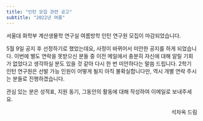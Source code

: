 ```yaml
---
title: "인턴 모집 관련 공고"
subtitle: "2022년 여름"
---
```


서울대 화학부 계산생물학 연구실 여름방학 인턴 연구원 모집이 마감되었습니다.

5월 9일 공지 후 선정하기로 했었는데요, 사정이 바뀌어서 미안한 공지를 하게
되었습니다. 이번에 별도 연락을 못받으신 분들 중 이전 메일에서 충분히 자신에 대해
알릴 기회가 없었다고 생각하실 분도 있을 것 같아 다시 한 번 미안하다는 말씀
드립니다. 2학기 인턴 연구원은 선발 가능 인원이 어떻게 될지 아직 불확실합니다만,
역시 개별 연락 주시는 분들로 진행하겠습니다.

관심 있는 분은 성적표, 지원 동기, 그동안의 활동에 대해 작성하여 이메일로
보내주세요.

<p style='text-align: right;'>석차옥 드림</p>
